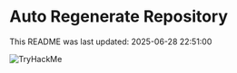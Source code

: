# Auto Regenerate Repository

This README was last updated: 2025-06-28 22:51:00

 ![TryHackMe](https://tryhackme.com/badge/533634)